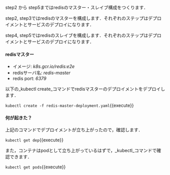 step2 から step5まではredisのマスター・スレイブ構成をつくります．

step2, step3ではredisのマスターを構成します．それぞれのステップはデプロイメントとサービスのデプロイになります．

step4, step5ではredisのスレイブを構成します．それぞれのステップはデプロイメントとサービスのデプロイになります．

#### redisマスター 

- イメージ: _k8s.gcr.io/redis:e2e_
- redisサーバ名: _redis-master_ 
- redis port: _6379_

以下の_kubectl create_コマンドでredisマスターのデプロイメントをデプロイします．

`kubectl create -f redis-master-deployment.yaml`{{execute}}

#### 何が起きた？ 

上記のコマンドでデプロイメントが立ち上がったので，確認します．

`kubectl get dep`{{execute}}

また，コンテナはpodとして立ち上がっているはずで，_kubectl_コマンドで確認できます．

`kubectl get pods`{{execute}}

